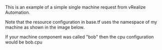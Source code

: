 This is an example of a simple single machine request from vRealize Automation.

Note that the resource configuration in base.tf uses the namespace of my machine as shown in the image below.

If your machine component was called "bob" then the cpu configuration would be bob.cpu